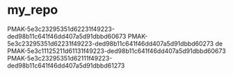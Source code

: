 # my_repo
PMAK-5e3c23295351d62231f49223-ded98b11c641f46dd407a5d91dbbd60673
PMAK-5e3c23295351d62231f49223-ded98b11c641f46dd407a5d91dbbd60273
de
PMAK-5e3c11125211d61131f49223-ded98b11c641f46dd407a5d91dbbd60673
PMAK-5e3c23295351d62111f49223-ded98b11c641f46dd407a5d91dbbd61273
